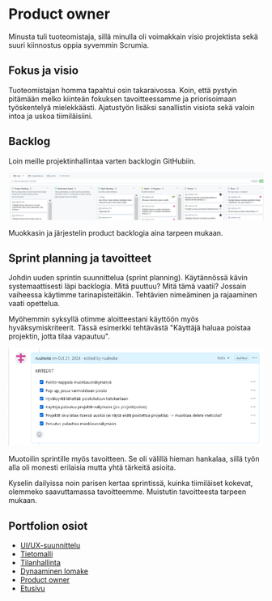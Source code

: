 # Product owner

Minusta tuli tuoteomistaja, sillä minulla oli voimakkain visio projektista sekä suuri kiinnostus oppia syvemmin Scrumia.

## Fokus ja visio

Tuoteomistajan homma tapahtui osin takaraivossa. Koin, että pystyin pitämään melko kiinteän fokuksen tavoitteessamme ja priorisoimaan työskentelyä mielekkäästi. Ajatustyön lisäksi sanallistin visiota sekä valoin intoa ja uskoa tiimiläisiini.

## Backlog

Loin meille projektinhallintaa varten backlogin GitHubiin.

![projektinhallinta](images\github-projekti.PNG)

Muokkasin ja järjestelin product backlogia aina tarpeen mukaan.

## Sprint planning ja tavoitteet

Johdin uuden sprintin suunnittelua (sprint planning). Käytännössä kävin systemaattisesti läpi backlogia. Mitä puuttuu? Mitä tämä vaatii? Jossain vaiheessa käytimme tarinapisteitäkin. Tehtävien nimeäminen ja rajaaminen vaati opettelua.

Myöhemmin syksyllä otimme aloitteestani käyttöön myös hyväksymiskriteerit. Tässä esimerkki tehtävästä "Käyttäjä haluaa poistaa projektin, jotta tilaa vapautuu".

![kriteeriesimerkki](images\kriteerit.PNG)

Muotoilin sprintille myös tavoitteen. Se oli välillä hieman hankalaa, sillä työn alla oli monesti erilaisia mutta yhtä tärkeitä asioita.

Kyselin dailyissa noin parisen kertaa sprintissä, kuinka tiimiläiset kokevat, olemmeko saavuttamassa tavoitteemme. Muistutin tavoitteesta tarpeen mukaan.

## Portfolion osiot

- [UI/UX-suunnittelu](design.md)
- [Tietomalli](datamodel.md)
- [Tilanhallinta](store.md)
- [Dynaaminen lomake](forms.md)
- [Product owner](teamwork.md)
- [Etusivu](craftfolio.md)

